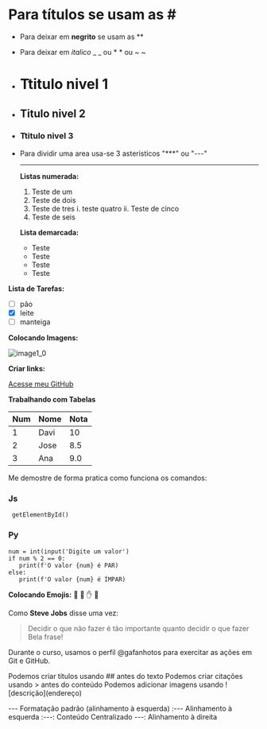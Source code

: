 # Para títulos se usam as # #

* Para deixar em **negrito** se usam as **

* Para deixar em _italico_ _ _ ou * * ou ~ ~

* # Ttitulo nivel 1
* ## Titulo nivel 2
* ### Ttitulo nivel 3

* Para dividir uma area usa-se 3 asteristicos "***" ou "---"

  ***

  **Listas numerada:**

  1. Teste de um
  2. Teste de dois
  3. Teste de tres
        i.  teste quatro
        ii.  Teste de cinco
  6. Teste de seis

 
  **Lista demarcada:**
  
  * Teste
  * Teste
  - Teste
  - Teste
  
 
 **Lista de Tarefas:**

- [ ] pão
- [x] leite
- [ ] manteiga

**Colocando Imagens:**

![image1_0](https://github.com/user-attachments/assets/400f43ed-5ca2-409e-9252-7ac7071282fb)


**Criar links:**

[Acesse meu GitHub](https://github.com/DaviKandido)


**Trabalhando com Tabelas**

Num |Nome | Nota
---|---|---|
1 | Davi | 10
2 | Jose | 8.5
3 | Ana | 9.0


Me demostre de forma pratica como funciona os comandos:

### Js
```
 getElementById()
```

### Py
```
num = int(input('Digite um valor')
if num % 2 == 0:
   print(f'O valor {num} é PAR)
else:
   print(f'O valor {num} é ÍMPAR)
```

**Colocando Emojis:** 🖖 🤝 ✋ 🐒

Como **Steve Jobs** disse uma vez:

> Decidir o que não fazer é tão
> importante quanto decidir
> o que fazer
Bela frase!

Durante o curso, usamos o perfil @gafanhotos para exercitar as ações em
Git e GitHub. 

Podemos criar títulos usando \## antes do texto
Podemos criar citações usando \> antes do conteúdo
Podemos adicionar imagens usando \!\[descrição]\(endereço) 


--- Formatação padrão (alinhamento à esquerda)
:--- Alinhamento à esquerda
:---: Conteúdo Centralizado
---: Alinhamento à direita


